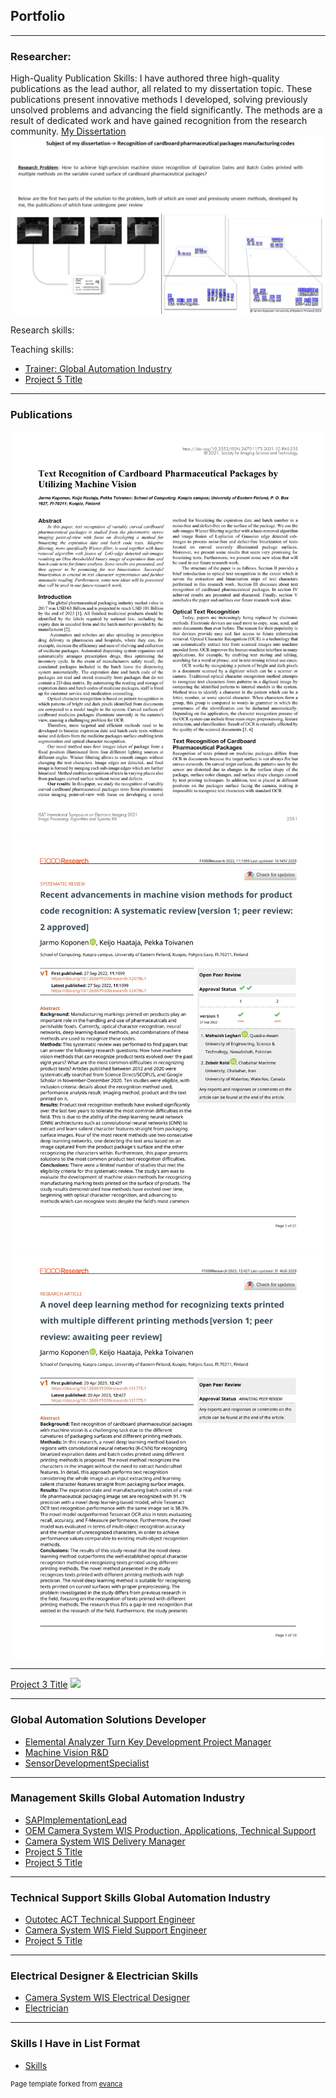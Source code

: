 ## Portfolio

---

### Researcher: 
High-Quality Publication Skills: 
I have authored three high-quality publications as the lead author, all related to my dissertation topic. 
These publications present innovative methods I developed, solving previously unsolved problems and advancing the field significantly. The methods are a result of dedicated work and have gained recognition from the research community.
[My Dissertation](/sample_page)
<img src="images/dissertation2(1).jpg?raw=true"/>

Research skills:

Teaching skills:
- [Trainer: Global Automation Industry ](https://github.com/kopja3/portfolio/blob/main/ACTTrainer.md)
- [Project 5 Title](http://example.com/)


---
### Publications
<img src="pdf/Text_Recognition_of_Cardboard_Pharmaceutical_Packages_by_Utilizing_Machine_Vision.pdf?raw=true"/>
<img src="pdf/Recent_advancements_in_machine_vision_methods_for_product_code_recognition.pdf?raw=true"/>
<img src="pdf/A_novel_deep_learning_method_for_recognizing_texts_printed_with_multiple_different_printing_methods.pdf?raw=true"/>

---
[Project 3 Title](http://example.com/)
<img src="images/dummy_thumbnail.jpg?raw=true"/>

---

### Global Automation Solutions Developer
- [Elemental Analyzer Turn Key Development Project Manager](https://github.com/kopja3/portfolio/blob/main/ProjectModelDevelopmentProjectManager.md/)
- [Machine Vision R&D ](https://github.com/kopja3/portfolio/blob/main/MachineVisionRD.md)
- [SensorDevelopmentSpecialist](https://github.com/kopja3/portfolio/blob/main/SensorDevelopmentSpecialist.md)

---

### Management Skills Global Automation Industry 
- [SAPImplementationLead](https://github.com/kopja3/portfolio/blob/main/SAPImplementationLead.md)
- [OEM Camera System WIS Production, Applications, Technical Support](https://github.com/kopja3/portfolio/blob/main/WISLeadEngineer.md)
- [Camera System WIS Delivery Manager](https://github.com/kopja3/portfolio/blob/main/WISDeliveryManager.md)
- [Project 5 Title](http://example.com/)
- [Project 5 Title](http://example.com/)



---
### Technical Support Skills Global Automation Industry 
- [Outotec ACT Technical Support Engineer](https://github.com/kopja3/portfolio/blob/main/ACTTechnicalSupportEngineer.md)
- [Camera System WIS Field Support Engineer](https://github.com/kopja3/portfolio/blob/main/WISFieldSupportEngineer.md)
- [Project 5 Title](http://example.com/)

---
### Electrical Designer & Electrician Skills 
- [Camera System WIS Electrical Designer](https://github.com/kopja3/portfolio/blob/main/WISelectricalDesigner.md)
- [Electrician](https://github.com/kopja3/portfolio/blob/main/Electrician.md)

---
### Skills I Have in List Format
- [Skills](https://github.com/kopja3/portfolio/blob/main/taidot.md)


<p style="font-size:11px">Page template forked from <a href="https://github.com/evanca/quick-portfolio">evanca</a></p>
<!-- Remove above link if you don't want to attibute -->

